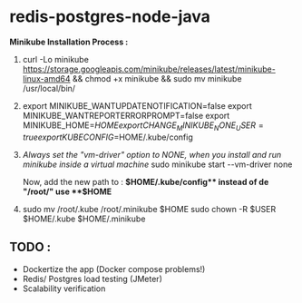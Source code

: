 # redis-postgres-node-java


**Minikube Installation Process :** 



 1. curl -Lo minikube https://storage.googleapis.com/minikube/releases/latest/minikube-linux-amd64 && chmod +x minikube && sudo mv minikube /usr/local/bin/

 2. export MINIKUBE_WANTUPDATENOTIFICATION=false
    export MINIKUBE_WANTREPORTERRORPROMPT=false
    export MINIKUBE_HOME=$HOME
    export CHANGE_MINIKUBE_NONE_USER=true
    export KUBECONFIG=$HOME/.kube/config

3.  *Always set the "vm-driver" option to NONE, when you install and run minikube inside a virtual machine*
    sudo minikube start --vm-driver none

 


    Now, add the new path to :  **$HOME/.kube/config** 
    instead of de "/root/" use **$HOME**

1.  sudo mv /root/.kube /root/.minikube $HOME
    sudo chown -R $USER $HOME/.kube $HOME/.minikube



## TODO : 
- Dockertize the app (Docker compose problems!)
- Redis/ Postgres load testing (JMeter)
- Scalability verification
  